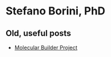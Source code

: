 # Stefano Borini, PhD

## Old, useful posts

- [Molecular Builder Project](posts/molecular_builder_project.md)

